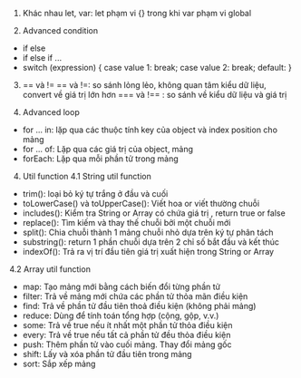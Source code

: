 1.  Khác nhau let, var: let phạm vi {} trong khi var phạm vi global

2.  Advanced condition

-   if else
-   if else if ...
-   switch (expression) { case value 1: break; case value 2: break;
    default: }

3.  == và != == và !=: so sánh lỏng lẻo, không quan tâm kiểu dữ liệu,
    convert về giá trị lớn hơn === và !== : so sánh về kiểu dữ liệu và
    giá trị

4.  Advanced loop

-   for ... in: lặp qua các thuộc tính key của object và index position
    cho mảng
-   for ... of: Lặp qua các giá trị của object, mảng
-   forEach: Lặp qua mỗi phần tử trong mảng

4.  Util function 4.1 String util function

-   trim(): loại bỏ ký tự trắng ở đầu và cuối
-   toLowerCase() và toUpperCase(): Viết hoa or viết thường chuỗi
-   includes(): Kiểm tra String or Array có chứa giá trị , return true or false
-   replace(): Tìm kiếm và thay thế chuỗi bởi một chuỗi mới
-   split(): Chia chuỗi thành 1 mảng chuỗi nhỏ dựa trên ký tự phân tách
-   substring(): return 1 phần chuỗi dựa trên 2 chỉ số bắt đầu và kết thúc
-   indexOf(): Trả ra vị trí đầu tiên giá trị xuất hiện trong String or Array

4.2 Array util function 
- map: Tạo mảng mới bằng cách biến đổi từng phần tử 
- filter: Trả về mảng mới chứa các phần tử thỏa mãn điều kiện 
- find: Trả về phần tử đầu tiên thoả điều kiện (không phải mảng) 
- reduce: Dùng để tính toán tổng hợp (cộng, gộp, v.v.)
- some: Trả về true nếu ít nhất một phần tử thỏa điều kiện 
- every: Trả về true nếu tất cả phần tử đều thỏa điều kiện 
- push: Thêm phần tử vào cuối mảng. Thay đổi mảng gốc 
- shift: Lấy và xóa phần tử đầu tiên trong mảng 
- sort: Sắp xếp mảng
